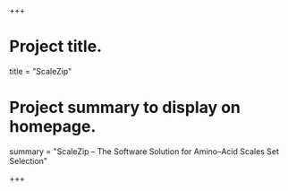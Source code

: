 +++

# Project title.
title = "ScaleZip"

# Project summary to display on homepage.
summary = "ScaleZip – The Software Solution for Amino–Acid Scales Set Selection"

+++
